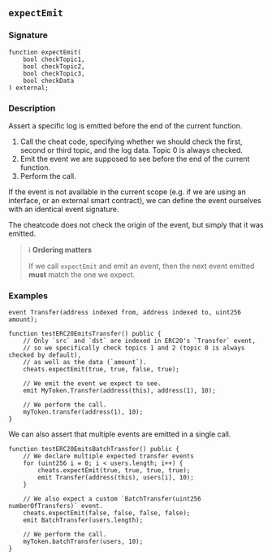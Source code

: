 ## `expectEmit`

### Signature

```solidity
function expectEmit(
    bool checkTopic1,
    bool checkTopic2,
    bool checkTopic3,
    bool checkData
) external;
```

### Description

Assert a specific log is emitted before the end of the current function.

1. Call the cheat code, specifying whether we should check the first, second or third topic, and the log data. Topic 0 is always checked.
2. Emit the event we are supposed to see before the end of the current function.
3. Perform the call.

If the event is not available in the current scope (e.g. if we are using an interface, or an external smart contract), we can define the event ourselves with an identical event signature.

The cheatcode does not check the origin of the event, but simply that it was emitted.

> ℹ️ **Ordering matters**
>
> If we call `expectEmit` and emit an event, then the next event emitted **must** match the one we expect.

### Examples

```solidity
event Transfer(address indexed from, address indexed to, uint256 amount);

function testERC20EmitsTransfer() public {
    // Only `src` and `dst` are indexed in ERC20's `Transfer` event,
    // so we specifically check topics 1 and 2 (topic 0 is always checked by default),
    // as well as the data (`amount`).
    cheats.expectEmit(true, true, false, true);

    // We emit the event we expect to see.
    emit MyToken.Transfer(address(this), address(1), 10);

    // We perform the call.
    myToken.transfer(address(1), 10);
}
```

We can also assert that multiple events are emitted in a single call.

```solidity
function testERC20EmitsBatchTransfer() public {
    // We declare multiple expected transfer events
    for (uint256 i = 0; i < users.length; i++) {
        cheats.expectEmit(true, true, true, true);
        emit Transfer(address(this), users[i], 10);
    }

    // We also expect a custom `BatchTransfer(uint256 numberOfTransfers)` event.
    cheats.expectEmit(false, false, false, false);
    emit BatchTransfer(users.length);

    // We perform the call.
    myToken.batchTransfer(users, 10);
}
```
